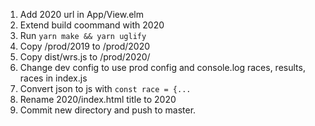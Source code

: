 1. Add 2020 url in App/View.elm
2. Extend build coommand with 2020
3. Run `yarn make && yarn uglify`
4. Copy /prod/2019 to /prod/2020
5. Copy dist/wrs.js to /prod/2020/
6. Change dev config to use prod config and console.log races, results, races in index.js
7. Convert json to js with `const race = {...`
8. Rename 2020/index.html title to 2020
9. Commit new directory and push to master.
